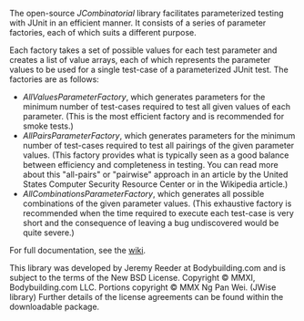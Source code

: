 The open-source *JCombinatorial* library facilitates parameterized testing with JUnit in an efficient manner. It consists of a series of parameter factories, each of which suits a different purpose.

Each factory takes a set of possible values for each test parameter and creates a list of value arrays, each of which represents the parameter values to be used for a single test-case of a parameterized JUnit test. The factories are as follows:
* _AllValuesParameterFactory_, which generates parameters for the minimum number of test-cases required to test all given values of each parameter. (This is the most efficient factory and is recommended for smoke tests.)
* _AllPairsParameterFactory_, which generates parameters for the minimum number of test-cases required to test all pairings of the given parameter values. (This factory provides what is typically seen as a good balance between efficiency and completeness in testing. You can read more about this "all-pairs" or "pairwise" approach in an article by the United States Computer Security Resource Center or in the Wikipedia article.)
* _AllCombinationsParameterFactory_, which generates all possible combinations of the given parameter values. (This exhaustive factory is recommended when the time required to execute each test-case is very short and the consequence of leaving a bug undiscovered would be quite severe.)

For full documentation, see the [wiki](https://github.com/jeremyreeder/jcombinatorial/wiki).

This library was developed by Jeremy Reeder at Bodybuilding.com and is subject to the terms of the New BSD License. Copyright © MMXI, Bodybuilding.com LLC. Portions copyright © MMX Ng Pan Wei. (JWise library) Further details of the license agreements can be found within the downloadable package.
